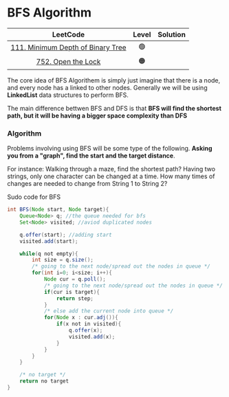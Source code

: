 # BFS Algorithm

|                                             LeetCode                                             | Level | Solution |
| :----------------------------------------------------------------------------------------------: | :---: | -------- |
| [111. Minimum Depth of Binary Tree](https://leetcode.com/problems/minimum-depth-of-binary-tree/) |  🟢   |
|                [752. Open the Lock](https://leetcode.com/problems/open-the-lock/)                |  🟠   |

The core idea of BFS Algorithem is simply just imagine that there is a node, and every node has a linked to other nodes. Generally we will be using **LinkedList** data structures to perform BFS.

The main difference bettwen BFS and DFS is that **BFS will find the shortest path, but it will be having a bigger space complexity than DFS**

### Algorithm

Problems involving using BFS will be some type of the following. **Asking you from a "graph", find the **start** and the **target** distance**.

For instance:
Walking through a maze, find the shortest path?
Having two strings, only one character can be changed at a time. How many times of changes are needed to change from String 1 to String 2?

Sudo code for BFS

```java
int BFS(Node start, Node target){
    Queue<Node> q; //the queue needed for bfs
    Set<Node> visited; //aviod duplicated nodes

    q.offer(start); //adding start
    visited.add(start);

    while(q not empty){
        int size = q.size();
        /* going to the next node/spread out the nodes in queue */
        for(int i=0; i<size; i++){
            Node cur = q.poll();
            /* going to the next node/spread out the nodes in queue */
            if(cur is target){
                return step;
            }
            /* else add the current node into queue */
            for(Node x : cur.adj()){
                if(x not in visited){
                    q.offer(x);
                    visited.add(x);
                }
            }
        }
    }

    /* no target */
    return no target
}
```
